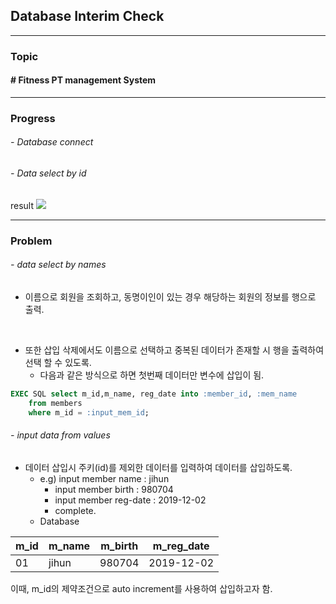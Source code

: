 ## Database Interim Check

----
### Topic
#### # Fitness PT management System

-----
### Progress

###### - Database connect

###### - Data select by id

result
<img src = "result.png">

------

### Problem

###### - data select by names

- 이름으로 회원을 조회하고, 동명이인이 있는 경우 해당하는 회원의 정보를 행으로 출력.
<br>

- 또한 삽입 삭제에서도 이름으로 선택하고 중복된 데이터가 존재할 시 행을 출력하여 선택 할 수 있도록.
  - 다음과 같은 방식으로 하면 첫번째 데이터만 변수에 삽입이 됨.
```sql
EXEC SQL select m_id,m_name, reg_date into :member_id, :mem_name
	from members
	where m_id = :input_mem_id;
```

###### - input data from values
- 데이터 삽입시 주키(id)를 제외한 데이터를 입력하여 데이터를 삽입하도록.
  - e.g) input member name : jihun
    - input member birth : 980704
    - input member reg-date : 2019-12-02
    - complete.
  - Database

m_id|m_name|m_birth|m_reg_date
-|-|-|-|
01|jihun|980704|2019-12-02

이때, m_id의 제약조건으로 auto increment를 사용하여 삽입하고자 함.
